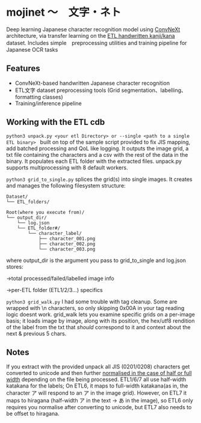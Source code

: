 # mojinet 〜　文字・ネト
Deep learning Japanese character recognition model using [ConvNeXt](https://github.com/facebookresearch/ConvNeXt) architecture, via transfer learning on the [ETL handwritten kanji/kana](http://etlcdb.db.aist.go.jp/?lang=ja) dataset. Includes simple　preprocessing utilities and training pipeline for Japanese OCR tasks


## Features
- ConvNeXt-based handwritten Japanese character recognition
- ETL文字 dataset preprocessing tools (Grid segmentation、labelling、formatting classes)
- Training/inference pipeline


## Working with the ETL cdb

```python3 unpack.py <your etl Directory> or --single <path to a single ETL binary> ```
built on top of the sample script provided to fix JIS mapping, add batched processing and QoL like logging. It outputs the image grid, a txt file containing the characters and a csv with the rest of the data in the binary. It populates each ETL folder with the extracted files. unpack.py supports multiprocessing with 8 default workers.

```python3 grid_to_single.py```
splices the grid(s) into single images. It creates and manages the following filesystem structure:

```
Dataset/
└── ETL_folders/

Root(where you execute from)/
└── output_dir/
    └── log.json
    └── ETL_folder#/
        └── character_label/
            ├── character_001.png
            ├── character_002.png
            └── character_003.png
```
where output_dir is the argument you pass to grid_to_single and log.json stores: 

→total processed/failed/labelled image info

→per-ETL folder (ETL1/2/3...) specifics 

```python3 grid_walk.py```
I had some trouble with tag cleanup. Some are wrapped with \n characters, so only skipping 0x00A in your tag reading logic doesnt work.
grid_walk lets you examine specific grids on a per-image basis; it loads image by image, along with its position, the hex/utf8 rendition of the label from the txt that *should* correspond to it and context about the next & previous 5 chars. 


## Notes
If you extract with the provided unpack all JIS (0201/0208) characters get converted to unicode and then further [normalised in the case of half or full width](https://www.unicode.org/charts/PDF/UFF00.pdf) depending on the file being processed. ETL1/6/7 all use half-width katakana for the labels; On ETL6, it maps to full-width katakana(as in, the character ア will respond to an ア in the image grid). However, on ETL7 it maps to hiragana (half-width ア in the text → あ in the image), so ETL6 only requires you normalise after converting to unicode, but ETL7 also needs to be offset to hiragana.
